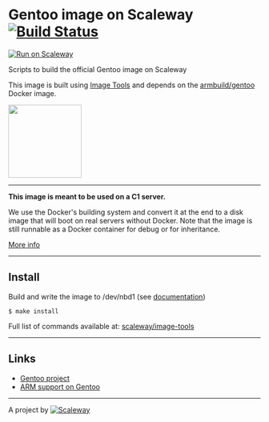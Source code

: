 Gentoo image on Scaleway [![Build Status](https://travis-ci.org/scaleway/image-gentoo.svg?branch=master)](https://travis-ci.org/scaleway/image-gentoo)
====================================

[![Run on Scaleway](http://scaleway.github.io/image-tools/assets/run.svg)](https://cloud.scaleway.com/#/servers/new?image=da0217bb-5c89-4570-8147-faa01143c1d0)

Scripts to build the official Gentoo image on Scaleway

This image is built using [Image Tools](https://github.com/scaleway/image-tools) and depends on the [armbuild/gentoo](https://registry.hub.docker.com/u/armbuild/gentoo/) Docker image.

<img src="http://upload.wikimedia.org/wikipedia/fr/3/32/Gentoo-logo.png" width="146px" />

---

**This image is meant to be used on a C1 server.**

We use the Docker's building system and convert it at the end to a disk image that will boot on real servers without Docker. Note that the image is still runnable as a Docker container for debug or for inheritance.

[More info](https://github.com/scaleway/image-tools#docker-based-builder)

---

Install
-------

Build and write the image to /dev/nbd1 (see [documentation](https://www.scaleway.com/docs/create_an_image_with_docker))

    $ make install

Full list of commands available at: [scaleway/image-tools](https://github.com/scaleway/image-tools/#commands)


---

Links
-----

- [Gentoo project](http://www.gentoo.org)
- [ARM support on Gentoo](http://wiki.gentoo.org/wiki/Project:ARM)

---

A project by [![Scaleway](https://avatars1.githubusercontent.com/u/5185491?v=3&s=42)](https://www.scaleway.com/)

